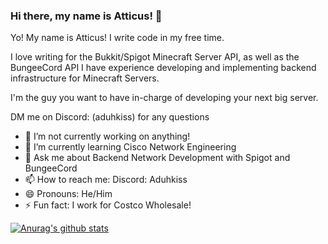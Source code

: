 ### Hi there, my name is Atticus! 👋

Yo! My name is Atticus! I write code in my free time.

I love writing for the Bukkit/Spigot Minecraft Server API, as well as the BungeeCord API
I have experience developing and implementing backend infrastructure for Minecraft Servers.

I'm the guy you want to have in-charge of developing your next big server.

DM me on Discord: (aduhkiss) for any questions

- 🔭 I’m not currently working on anything!
- 🌱 I’m currently learning Cisco Network Engineering
- 💬 Ask me about Backend Network Development with Spigot and BungeeCord
- 📫 How to reach me: Discord: Aduhkiss
- 😄 Pronouns: He/Him
- ⚡ Fun fact: I work for Costco Wholesale!

[![Anurag's github stats](https://github-readme-stats.vercel.app/api?username=Aduhkiss)](yoo)

<!--
**Aduhkiss/Aduhkiss** is a ✨ _special_ ✨ repository because its `README.md` (this file) appears on your GitHub profile.

Here are some ideas to get you started:

- 🔭 I’m currently working on ...
- 🌱 I’m currently learning ...
- 👯 I’m looking to collaborate on ...
- 🤔 I’m looking for help with ...
- 💬 Ask me about ...
- 📫 How to reach me: ...
- 😄 Pronouns: ...
- ⚡ Fun fact: ...
-->
